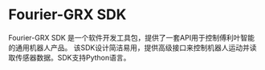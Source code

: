 # Fourier-GRX SDK

Fourier-GRX SDK 是一个软件开发工具包，提供了一套API用于控制傅利叶智能的通用机器人产品。
该SDK设计简洁易用，提供高级接口来控制机器人运动并读取传感器数据。SDK支持Python语言。

